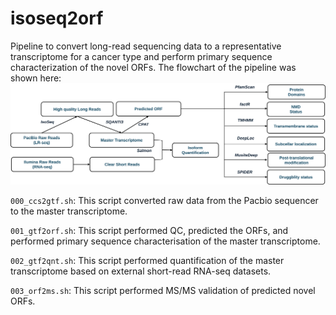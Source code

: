 # isoseq2orf
Pipeline to convert long-read sequencing data to a representative transcriptome for a cancer type and perform primary sequence characterization of the novel ORFs. The flowchart of the pipeline was shown here:
![image](pipeline.svg)

`000_ccs2gtf.sh`: This script converted raw data from the Pacbio sequencer to the master transcriptome.

`001_gtf2orf.sh`: This script performed QC, predicted the ORFs, and performed primary sequence characterisation of the master transcriptome.

`002_gtf2qnt.sh`: This script performed quantification of the master transcriptome based on external short-read RNA-seq datasets.

`003_orf2ms.sh`: This script performed MS/MS validation of predicted novel ORFs.


